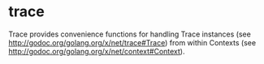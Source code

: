 # trace

Trace provides convenience functions for handling Trace instances (see http://godoc.org/golang.org/x/net/trace#Trace) from within
Contexts (see http://godoc.org/golang.org/x/net/context#Context).
